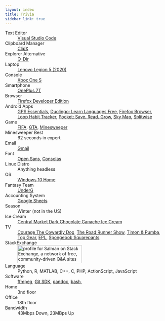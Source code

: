 ```yaml
---
layout: index
title: Trivia
sidebar_link: true
---
```


<dl>
	<dt>Text Editor</dt>
	<dd><a href="https://code.visualstudio.com/">Visual Studio Code</a></dd>
	<dt>Clipboard Manager</dt>
	<dd><a href="http://bluemars.org/clipx/">ClipX</a></dd>
	<dt>Explorer Alternative</dt>
	<dd><a href="http://www.softwareok.com/?seite=Freeware/Q-Dir">Q-Dir</a></dd>
	<dt>Laptop</dt>
	<dd><a href="https://pcsupport.lenovo.com/us/en/products/laptops-and-netbooks/legion-series/legion-5-15imh05h">Lenovo Legion 5 (2020)</a></dd>
	<dt>Console</dt>
	<dd><a href="https://www.xbox.com/en-US/consoles/xbox-one-s">Xbox One S</a></dd>
	<dt>Smartphone</dt>
	<dd><a href="https://www.oneplus.com/7t">OnePlus 7T</a></dd>
	<dt>Browser</dt>
	<dd><a href="https://www.mozilla.org/en-US/firefox/developer/">Firefox Developer Edition</a></dd>
	<dt>Android Apps</dt>
	<dd>
		<a href="https://play.google.com/store/apps/details?id=com.mictale.gpsessentials&amp;hl=en">GPS Essentials</a>, 
		<a href="https://play.google.com/store/apps/details?id=com.duolingo&hl=en_US">Duolingo: Learn Languages Free</a>, 
		<a href="https://play.google.com/store/apps/details?id=org.mozilla.firefox&hl=en_US&gl=US">Firefox Browser</a>, 
		<a href="https://play.google.com/store/apps/details?id=org.isoron.uhabits&hl=en_US">Loop Habit Tracker</a>, 
		<a href="https://play.google.com/store/apps/details?id=com.ideashower.readitlater.pro&hl=en_US">Pocket: Save. Read. Grow</a>, 
		<a href="https://play.google.com/store/apps/details?id=com.google.android.stardroid&hl=en_US">Sky Map</a>, 
		<a href="https://play.google.com/store/apps/details?id=com.Splitwise.SplitwiseMobile&hl=en_US">Splitwise</a>
	</dd>
	<dt>Game</dt>
	<dd>
		<a href="http://www.easports.com/fifa">FIFA</a>, 
		<a href="http://www.rockstargames.com/grandtheftauto/">GTA</a>, 
		<a href="http://www.curtisbright.com/msx/">Minesweeper</a></dd>
	<dt>Minesweeper Best</dt>
	<dd>62 seconds in expert</dd>
	<dt>Email</dt>
	<dd><a href="http://gmail.com">Gmail</a></dd>
	<dt>Font</dt>
	<dd>
		<a href="http://opensans.com/">Open Sans</a>,
		<a href="https://docs.microsoft.com/en-us/typography/font-list/consolas">Consolas</a></dd>
	<dt>Linux Distro</dt>
	<dd>Anything headless</dd>
	<dt>OS</dt>
	<dd><a href="https://www.microsoft.com/en-us/p/windows-10-home/d76qx4bznwk4">Windows 10 Home</a></dd>
	<dt>Fantasy Team</dt>
	<dd><a href="https://fantasy.premierleague.com/entry/479979/history">UnderG</a></dd>
	<dt>Accounting System</dt>
	<dd><a href="https://www.google.com/sheets/about/">Google Sheets</a></dd>
	<dt>Season</dt>
	<dd>Winter (not in the US)</dd>
	<dt>Ice Cream</dt>
	<dd><a href="https://centralmarket.com/product/central-market-dark-chocolate-ganache-ice-cream1-pt/">Central Market Dark Chocolate Ganache Ice Cream</a></dd>
	<dt>TV</dt>
	<dd>
		<a href="http://www.imdb.com/title/tt0220880/">Courage The Cowardly Dog</a>, 
		<a href="http://www.imdb.com/title/tt0060019/">The Road Runner Show</a>, 
		<a href="http://www.imdb.com/title/tt0112197/">Timon &amp; Pumba</a>, 
		<a href="http://www.topgear.com/uk/">Top Gear</a>, 
		<a href="http://www.premierleague.com/">EPL</a>, 
		<a href="http://spongebob.nick.com/">Spongebob Squarepants</a>
	</dd>
	<dt>StackExchange</dt>
	<dd>
	<a href="http://stackexchange.com/users/77822">
	<img class="img img-polaroid" src="http://stackexchange.com/users/flair/77822.png" alt="profile for Salman on Stack Exchange, a network of free, community-driven Q&amp;A sites" title="profile for Salman on Stack Exchange, a network of free, community-driven Q&amp;A sites" width="208" height="58">
	</a>
	</dd>
	<dt>Language</dt>
	<dd>Python, R, MATLAB, C++, C, PHP, ActionScript, JavaScript</dd>
	<dt>Software</dt>
	<dd>
		<a href=''>ffmpeg</a>, 
		<a href=''>Git SDK</a>, 
		<a href=''>pandoc</a>, 
		<a href=''>bash</a>, 
	</dd>
	<dt>Home</dt>
	<dd>3nd floor</dd>
	<dt>Office</dt>
	<dd>18th floor</dd>
	<dt>Bandwidth</dt>
	<dd>43Mbps Down, 23MBps Up</dd>
</dl>


